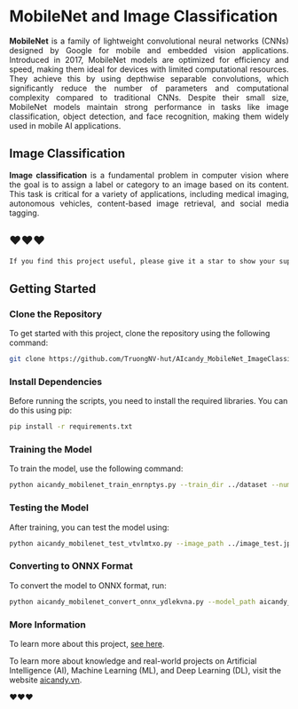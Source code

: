 # MobileNet and Image Classification

<p align="justify">
<strong>MobileNet</strong> is a family of lightweight convolutional neural networks (CNNs) designed by Google for mobile and embedded vision applications. Introduced in 2017, MobileNet models are optimized for efficiency and speed, making them ideal for devices with limited computational resources. They achieve this by using depthwise separable convolutions, which significantly reduce the number of parameters and computational complexity compared to traditional CNNs. Despite their small size, MobileNet models maintain strong performance in tasks like image classification, object detection, and face recognition, making them widely used in mobile AI applications.
</p>

## Image Classification
<p align="justify">
<strong>Image classification</strong> is a fundamental problem in computer vision where the goal is to assign a label or category to an image based on its content. This task is critical for a variety of applications, including medical imaging, autonomous vehicles, content-based image retrieval, and social media tagging.
</p>


## ❤️❤️❤️


```bash
If you find this project useful, please give it a star to show your support and help others discover it!
```

## Getting Started

### Clone the Repository

To get started with this project, clone the repository using the following command:

```bash
git clone https://github.com/TruongNV-hut/AIcandy_MobileNet_ImageClassification_gargdlos.git
```

### Install Dependencies
Before running the scripts, you need to install the required libraries. You can do this using pip:

```bash
pip install -r requirements.txt
```

### Training the Model

To train the model, use the following command:

```bash
python aicandy_mobilenet_train_enrnptys.py --train_dir ../dataset --num_epochs 100 --batch_size 32 --model_path aicandy_model_out_tdtagoyx/aicandy_model_pth_bmdmrcav.pth
```

### Testing the Model

After training, you can test the model using:

```bash
python aicandy_mobilenet_test_vtvlmtxo.py --image_path ../image_test.jpg --model_path aicandy_model_out_tdtagoyx/aicandy_model_pth_bmdmrcav.pth --label_path label.txt
```

### Converting to ONNX Format

To convert the model to ONNX format, run:

```bash
python aicandy_mobilenet_convert_onnx_ydlekvna.py --model_path aicandy_model_out_tdtagoyx/aicandy_model_pth_bmdmrcav.pth --onnx_path aicandy_model_out_tdtagoyx/aicandy_model_onnx_dngdgvcx.onnx --num_classes 2
```

### More Information

To learn more about this project, [see here](https://aicandy.vn/ung-dung-mang-mobilenet-vao-phan-loai-hinh-anh).

To learn more about knowledge and real-world projects on Artificial Intelligence (AI), Machine Learning (ML), and Deep Learning (DL), visit the website [aicandy.vn](https://aicandy.vn/).

❤️❤️❤️




